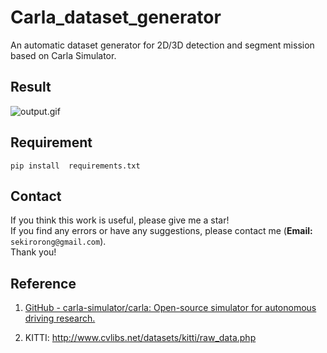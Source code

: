 # Carla_dataset_generator

An automatic dataset generator for 2D/3D detection and segment mission based on Carla Simulator.

## Result

![output.gif](G:\Carla_Recorder\videos\output.gif)

## Requirement

```
pip install  requirements.txt
```

## Contact

If you think this work is useful, please give me a star!  
If you find any errors or have any suggestions, please contact me (**Email:** `sekirorong@gmail.com`).  
Thank you!

## Reference

1. [GitHub - carla-simulator/carla: Open-source simulator for autonomous driving research.](https://github.com/carla-simulator/carla)

2. KITTI: http://www.cvlibs.net/datasets/kitti/raw_data.php


